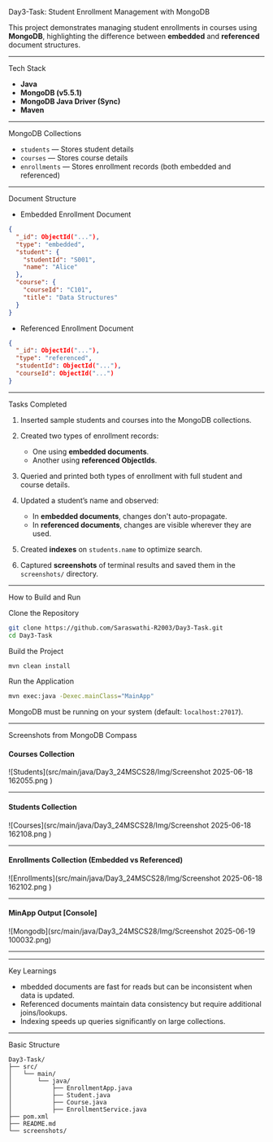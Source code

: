 Day3-Task: Student Enrollment Management with MongoDB

This project demonstrates managing student enrollments in courses using **MongoDB**, highlighting the difference between **embedded** and **referenced** document structures.

---

Tech Stack

* **Java**
* **MongoDB (v5.5.1)**
* **MongoDB Java Driver (Sync)**
* **Maven**

---

MongoDB Collections

* `students` — Stores student details
* `courses` — Stores course details
* `enrollments` — Stores enrollment records (both embedded and referenced)

---

Document Structure

* Embedded Enrollment Document

```json
{
  "_id": ObjectId("..."),
  "type": "embedded",
  "student": {
    "studentId": "S001",
    "name": "Alice"
  },
  "course": {
    "courseId": "C101",
    "title": "Data Structures"
  }
}
```

* Referenced Enrollment Document

```json
{
  "_id": ObjectId("..."),
  "type": "referenced",
  "studentId": ObjectId("..."),
  "courseId": ObjectId("...")
}
```

---

Tasks Completed

1. Inserted sample students and courses into the MongoDB collections.
2. Created two types of enrollment records:

   * One using **embedded documents**.
   * Another using **referenced ObjectIds**.
3. Queried and printed both types of enrollment with full student and course details.
4. Updated a student’s name and observed:

   * In **embedded documents**, changes don't auto-propagate.
   * In **referenced documents**, changes are visible wherever they are used.
5. Created **indexes** on `students.name` to optimize search.
6. Captured **screenshots** of terminal results and saved them in the `screenshots/` directory.

---

 How to Build and Run

 Clone the Repository

```bash
git clone https://github.com/Saraswathi-R2003/Day3-Task.git
cd Day3-Task
```

Build the Project

```bash
mvn clean install
```

Run the Application


```bash
mvn exec:java -Dexec.mainClass="MainApp"
```

MongoDB must be running on your system (default: `localhost:27017`).

---


Screenshots from MongoDB Compass

#### Courses Collection


![Students](src/main/java/Day3_24MSCS28/Img/Screenshot 2025-06-18 162055.png
)

---

#### Students Collection

![Courses](src/main/java/Day3_24MSCS28/Img/Screenshot 2025-06-18 162108.png
)

---

#### Enrollments Collection (Embedded vs Referenced)


![Enrollments](src/main/java/Day3_24MSCS28/Img/Screenshot 2025-06-18 162102.png
)

---

#### MinApp Output [Console]


![Mongodb](src/main/java/Day3_24MSCS28/Img/Screenshot 2025-06-19 100032.png)
 
---

---

Key Learnings

* mbedded documents are fast for reads but can be inconsistent when data is updated.
* Referenced documents  maintain data consistency but require additional joins/lookups.
* Indexing speeds up queries significantly on large collections.

---

Basic Structure

```
Day3-Task/
├── src/
│   └── main/
│       └── java/
│           ├── EnrollmentApp.java
│           ├── Student.java
│           ├── Course.java
│           ├── EnrollmentService.java
├── pom.xml
├── README.md
└── screenshots/
```
